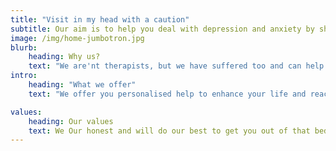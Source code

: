 ```yaml
---
title: "Visit in my head with a caution"
subtitle: Our aim is to help you deal with depression and anxiety by sharing our personal experiences.
image: /img/home-jumbotron.jpg
blurb:
    heading: Why us?
    text: "We are'nt therapists, but we have suffered too and can help you out of head because we know how messed up it is to have a messed up mind"
intro:
    heading: "What we offer"
    text: "We offer you personalised help to enhance your life and reach that neurotipical lifestyle"

values:
    heading: Our values
    text: We Our honest and will do our best to get you out of that bed. 
---
```


